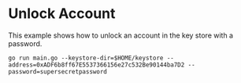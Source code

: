 # Unlock Account

This example shows how to unlock an account in the key store with a password.

```
go run main.go --keystore-dir=$HOME/keystore --address=0xADF6b8ff67E5537366156e27c532Be90144ba7D2 --password=supersecretpassword
```